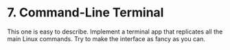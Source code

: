# 7. Command-Line Terminal

This one is easy to describe. Implement a terminal app that replicates all the main Linux commands. Try to make the interface as fancy as you can.
